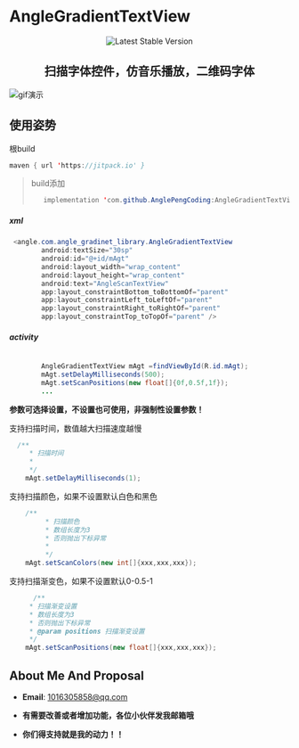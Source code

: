# AngleGradientTextView


<p align="center">
    <img src="https://img.shields.io/badge/Jcenter-v1.0.3-brightgreen.svg?style=flat-square" alt="Latest Stable Version" />
  </a>
</p>

<h2 align="center">扫描字体控件，仿音乐播放，二维码字体</h2>




![gif演示](C:\Users\Administrator\Desktop\ww.gif)



## **使用**姿势



根build

```java
maven { url 'https://jitpack.io' }
```



> build添加
>
> ```java
>    implementation 'com.github.AnglePengCoding:AngleGradientTextView:1.03'
> ```



##### xml

```java
 <angle.com.angle_gradinet_library.AngleGradientTextView
        android:textSize="30sp"
        android:id="@+id/mAgt"
        android:layout_width="wrap_content"
        android:layout_height="wrap_content"
        android:text="AngleScanTextView"
        app:layout_constraintBottom_toBottomOf="parent"
        app:layout_constraintLeft_toLeftOf="parent"
        app:layout_constraintRight_toRightOf="parent"
        app:layout_constraintTop_toTopOf="parent" />
```



##### activity

```java

        AngleGradientTextView mAgt =findViewById(R.id.mAgt);
        mAgt.setDelayMilliseconds(500);
        mAgt.setScanPositions(new float[]{0f,0.5f,1f});
		...
```



**参数可选择设置，不设置也可使用，非强制性设置参数！**



支持扫描时间，数值越大扫描速度越慢

```java
  /**
     * 扫描时间
     *
     */
    mAgt.setDelayMilliseconds(1);

```



支持扫描颜色，如果不设置默认白色和黑色

```java
    /**
         * 扫描颜色
         * 数组长度为3
         * 否则抛出下标异常
         *
         */
	mAgt.setScanColors(new int[]{xxx,xxx,xxx});

```



支持扫描渐变色，如果不设置默认0-0.5-1

```java
	  /**
     * 扫描渐变设置
     * 数组长度为3
     * 否则抛出下标异常
     * @param positions 扫描渐变设置
     */
	mAgt.setScanPositions(new float[]{xxx,xxx,xxx});
```



## About Me And Proposal
* **Email**: <1016305858@qq.com>  

* **有需要改善或者增加功能，各位小伙伴发我邮箱哦**

* **你们得支持就是我的动力！！**

  

  
